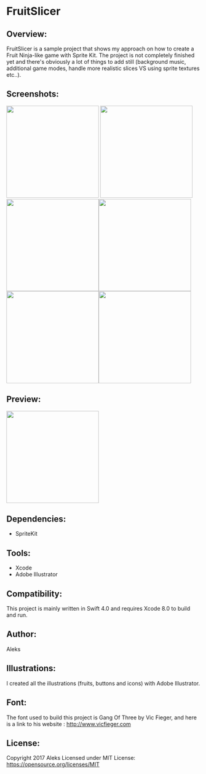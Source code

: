 # FruitSlicer

## Overview:

FruitSlicer is a sample project that shows my approach on how to create a Fruit Ninja-like game with Sprite Kit. The project is not completely finished yet and there's obviously a lot of things to add still (background music, additional game modes, handle more realistic slices VS using sprite textures etc..).

## Screenshots:

<inline><img src="https://user-images.githubusercontent.com/29719383/30141521-027d2e6e-93b7-11e7-925c-35927073f831.png" width="240">
<img src="https://user-images.githubusercontent.com/29719383/30141523-028edbaa-93b7-11e7-97a3-8df1062664d3.png" width="240"><img src="https://user-images.githubusercontent.com/29719383/30141525-0294ac60-93b7-11e7-8084-acad6590599f.png" width="240"><img src="https://user-images.githubusercontent.com/29719383/30141524-0292227e-93b7-11e7-8917-576f85696221.png" width="240"><img src="https://user-images.githubusercontent.com/29719383/30141522-028ee2ee-93b7-11e7-8761-fb04af81f65d.png" width="240"><img src="https://user-images.githubusercontent.com/29719383/30141520-02613970-93b7-11e7-867a-776f7cf665aa.png" width="240">
<inline>

## Preview:

<img src="https://user-images.githubusercontent.com/29719383/30141519-02299f2e-93b7-11e7-85ff-a188327e7121.gif" width="240">

## Dependencies:

* SpriteKit

## Tools:

* Xcode
* Adobe Illustrator

## Compatibility:

This project is mainly written in Swift 4.0 and requires Xcode 8.0 to build and run.

## Author:

Aleks

## Illustrations:

I created all the illustrations (fruits, buttons and icons) with Adobe Illustrator.

## Font:

The font used to build this project is Gang Of Three by Vic Fieger, and here is a link to his website : http://www.vicfieger.com

## License:

Copyright 2017 Aleks
Licensed under MIT License: 
https://opensource.org/licenses/MIT
